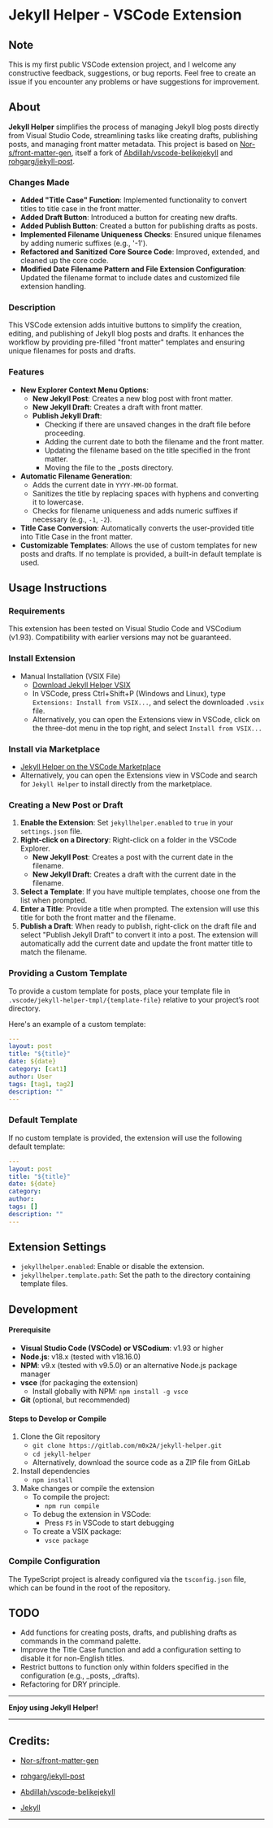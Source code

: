 # Jekyll Helper - VSCode Extension

## Note
This is my first public VSCode extension project, and I welcome any constructive feedback, suggestions, or bug reports. Feel free to create an issue if you encounter any problems or have suggestions for improvement.

## About
**Jekyll Helper** simplifies the process of managing Jekyll blog posts directly from Visual Studio Code, streamlining tasks like creating drafts, publishing posts, and managing front matter metadata. This project is based on [Nor-s/front-matter-gen](https://github.com/Nor-s/front-matter-gen), itself a fork of [Abdillah/vscode-belikejekyll](https://github.com/Abdillah/vscode-belikejekyll) and [rohgarg/jekyll-post](https://github.com/rohgarg/jekyll-post).

### Changes Made
- **Added "Title Case" Function**: Implemented functionality to convert titles to title case in the front matter.
- **Added Draft Button**: Introduced a button for creating new drafts.
- **Added Publish Button**: Created a button for publishing drafts as posts.
- **Implemented Filename Uniqueness Checks**: Ensured unique filenames by adding numeric suffixes (e.g., '-1').
- **Refactored and Sanitized Core Source Code**: Improved, extended, and cleaned up the core code.
- **Modified Date Filename Pattern and File Extension Configuration**: Updated the filename format to include dates and customized file extension handling.

### Description
This VSCode extension adds intuitive buttons to simplify the creation, editing, and publishing of Jekyll blog posts and drafts. It enhances the workflow by providing pre-filled "front matter" templates and ensuring unique filenames for posts and drafts.

### Features
- **New Explorer Context Menu Options**:
	- **New Jekyll Post**: Creates a new blog post with front matter.
	- **New Jekyll Draft**: Creates a draft with front matter.
	- **Publish Jekyll Draft**: 
		- Checking if there are unsaved changes in the draft file before proceeding.
		- Adding the current date to both the filename and the front matter.
		- Updating the filename based on the title specified in the front matter.
		- Moving the file to the _posts directory.
- **Automatic Filename Generation**:
	- Adds the current date in `YYYY-MM-DD` format.
	- Sanitizes the title by replacing spaces with hyphens and converting it to lowercase.
	- Checks for filename uniqueness and adds numeric suffixes if necessary (e.g., `-1`, `-2`).
- **Title Case Conversion**: Automatically converts the user-provided title into Title Case in the front matter.
- **Customizable Templates**: Allows the use of custom templates for new posts and drafts. If no template is provided, a built-in default template is used.

## Usage Instructions
### Requirements
This extension has been tested on Visual Studio Code and VSCodium (v1.93). Compatibility with earlier versions may not be guaranteed.

### Install Extension
* Manual Installation (VSIX File)
	* [Download Jekyll Helper VSIX](https://gitlab.com/m0x2A/jekyll-helper/-/jobs/artifacts/v0.0.3/download?job=package)
	* In VSCode, press Ctrl+Shift+P (Windows and Linux), type `Extensions: Install from VSIX...`, and select the downloaded `.vsix` file.
	* Alternatively, you can open the Extensions view in VSCode, click on the three-dot menu in the top right, and select `Install from VSIX...`
### Install via Marketplace
* [Jekyll Helper on the VSCode Marketplace](https://marketplace.visualstudio.com/items?itemName=m0x2A.jekyll-helper)
* Alternatively, you can open the Extensions view in VSCode and search for `Jekyll Helper` to install directly from the marketplace.

### Creating a New Post or Draft
1. **Enable the Extension**: Set `jekyllhelper.enabled` to `true` in your `settings.json` file.
2. **Right-click on a Directory**: Right-click on a folder in the VSCode Explorer.
	- **New Jekyll Post**: Creates a post with the current date in the filename.
	- **New Jekyll Draft**: Creates a draft with the current date in the filename.
3. **Select a Template**: If you have multiple templates, choose one from the list when prompted.
4. **Enter a Title**: Provide a title when prompted. The extension will use this title for both the front matter and the filename.
5. **Publish a Draft**: When ready to publish, right-click on the draft file and select "Publish Jekyll Draft" to convert it into a post. The extension will automatically add the current date and update the front matter title to match the filename.

### Providing a Custom Template
To provide a custom template for posts, place your template file in `.vscode/jekyll-helper-tmpl/{template-file}` relative to your project’s root directory.

Here's an example of a custom template:

```yaml
---
layout: post
title: "${title}"
date: ${date}
category: [cat1]
author: User
tags: [tag1, tag2]
description: ""
---
```

### Default Template
If no custom template is provided, the extension will use the following default template:

```yaml
---
layout: post
title: "${title}"
date: ${date}
category:
author:
tags: []
description: ""
---
```

## Extension Settings
- `jekyllhelper.enabled`: Enable or disable the extension.
- `jekyllhelper.template.path`: Set the path to the directory containing template files.

## Development
#### Prerequisite
* **Visual Studio Code (VSCode) or VSCodium**: v1.93 or higher
* **Node.js**: v18.x (tested with v18.16.0)
* **NPM**: v9.x (tested with v9.5.0) or an alternative Node.js package manager
* **vsce** (for packaging the extension)
	* Install globally with NPM: `npm install -g vsce`
* **Git** (optional, but recommended)

#### Steps to Develop or Compile
1. Clone the Git repository
	* `git clone https://gitlab.com/m0x2A/jekyll-helper.git`
	* `cd jekyll-helper`
	* Alternatively, download the source code as a ZIP file from GitLab
2. Install dependencies
	* `npm install`
3. Make changes or compile the extension
	* To compile the project:
		* `npm run compile`
	* To debug the extension in VSCode:
		* Press `F5` in VSCode to start debugging
	* To create a VSIX package:
		* `vsce package`

### Compile Configuration
The TypeScript project is already configured via the `tsconfig.json` file, which can be found in the root of the repository. 

## TODO
- Add functions for creating posts, drafts, and publishing drafts as commands in the command palette.
- Improve the Title Case function and add a configuration setting to disable it for non-English titles.
- Restrict buttons to function only within folders specified in the configuration (e.g., _posts, _drafts).
- Refactoring for DRY principle.

---

**Enjoy using Jekyll Helper!**

---

## Credits:
- [Nor-s/front-matter-gen](https://github.com/Nor-s/front-matter-gen)
- [rohgarg/jekyll-post](https://github.com/rohgarg/jekyll-post)
- [Abdillah/vscode-belikejekyll](https://github.com/Abdillah/vscode-belikejekyll)

- [Jekyll](https://jekyllrb.com)
---